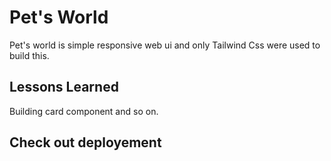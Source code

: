 
# Pet's World

Pet's world is simple responsive web ui and only Tailwind Css were used to build this.


## Lessons Learned

Building card component and so on.


## Check out deployement



